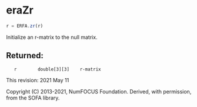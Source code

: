 # eraZr

```js
r = ERFA.zr(r)
```

Initialize an r-matrix to the null matrix.

## Returned:
```
   r        double[3][3]    r-matrix
```

This revision:  2021 May 11

Copyright (C) 2013-2021, NumFOCUS Foundation.
Derived, with permission, from the SOFA library.
